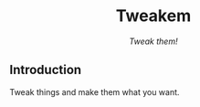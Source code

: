 <div align="center">

# Tweakem

*Tweak them!*

</div>

## Introduction

Tweak things and make them what you want.
